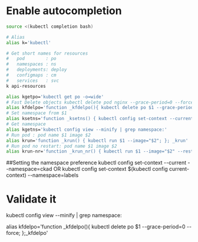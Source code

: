# Enable autocompletion
````bash
source <(kubectl completion bash)
````

````bash
# Alias
alias k='kubectl'

# Get short names for resources
#   pod        : po
#   namespaces : ns
#   deployments: deploy
#   configmaps : cm
#   services   : svc
k api-resources

alias kgetpo='kubectl get po -o=wide'
# Fast Delete objects kubectl delete pod nginx --grace-period=0 --force
alias kfdelpo='function _kfdelpo(){ kubectl delete po $1 --grace-period=0 --force; };_kfdelpo'
# Set namespace from $1
alias ksetns='function _ksetns() { kubectl config set-context --current --namespace=$1; }; _ksetns'
# Get namespace
alias kgetns='kubectl config view --minify | grep namespace:'
# Run pod : pod name $1 image $2
alias krun='function _krun() { kubectl run $1 --image="$2"; }; _krun'
# Run pod no restart: pod name $1 image $2
alias krun-nr='function _krun_nr() { kubectl run $1 --image="$2" --restart="Never; }; _krun_nr'

````

##Setting the namespace preference
kubectl config set-context --current --namespace=ckad
OR
kubectl config set-context $(kubectl config current-context) --namespace=labels

# Validate it
kubectl config view --minify | grep namespace:

alias kfdelpo='function _kfdelpo(){ kubectl delete po $1 --grace-period=0 --force; };_kfdelpo'